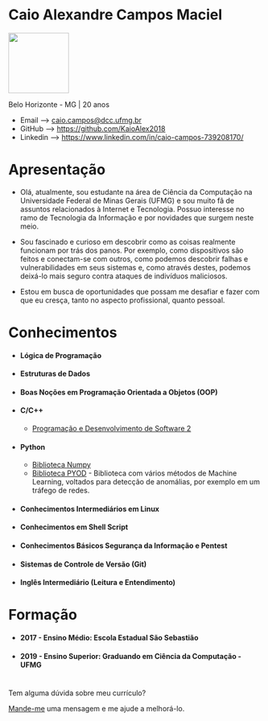 # Caio Alexandre Campos Maciel

<img src="https://i.ibb.co/cTVrrLY/IMG-20180905-185013.jpg"
height="120" width="120">

 Belo Horizonte - MG | 20 anos



- Email --> caio.campos@dcc.ufmg.br
- GitHub --> https://github.com/KaioAlex2018
- Linkedin --> https://www.linkedin.com/in/caio-campos-739208170/

# Apresentação
* Olá, atualmente, sou estudante na área de Ciência da Computação na Universidade Federal de Minas Gerais (UFMG) e sou muito fã de assuntos relacionados à Internet e Tecnologia. Possuo interesse no ramo de Tecnologia da Informação e por novidades que surgem neste meio. 

* Sou fascinado e curioso em descobrir como as coisas realmente funcionam por trás dos panos. Por exemplo, como dispositivos são feitos e conectam-se com outros, como podemos descobrir falhas e vulnerabilidades em seus sistemas e, como através destes, podemos deixá-lo mais seguro contra ataques de indivíduos maliciosos.

* Estou em busca de oportunidades que possam me desafiar e fazer com que eu cresça, tanto no aspecto profissional, quanto pessoal.

#
# Conhecimentos

- #### Lógica de Programação

- #### Estruturas de Dados

- #### Boas Noções em Programação Orientada a Objetos (OOP)

- #### C/C++
  - [Programação e Desenvolvimento de Software 2](https://github.com/KaioAlex2018/MyClasses/tree/master/2º-Semestre/2019_1-PROGRAMAÇÃO_E_DESENVOLVIMENTO_DE_SOFTWAREI%20-TN)

- #### Python
  - [Biblioteca Numpy](https://github.com/KaioAlex2018/MyClasses/tree/master/2º-Semestre/2019_1-ÁLGEBRA_LINEAR_COMPUTACIONAL-TZ1)
  - [Biblioteca PYOD](https://github.com/KaioAlex2018/Digital-Security) - Biblioteca com vários métodos de Machine Learning, voltados para detecção de anomálias, por exemplo em um tráfego de redes.

- #### Conhecimentos Intermediários em Linux

- #### Conhecimentos em Shell Script

- #### Conhecimentos Básicos Segurança da Informação e Pentest

- #### Sistemas de Controle de Versão (Git)

- #### Inglês Intermediário (Leitura e Entendimento)
#

# Formação

- #### 2017 - Ensino Médio: Escola Estadual São Sebastião
- #### 2019 - Ensino Superior: Graduando em Ciência da Computação - UFMG
#

Tem alguma dúvida sobre meu currículo?

[Mande-me](https://github.com/KaioAlex2018/curriculo/issues) uma mensagem e me ajude a melhorá-lo.
